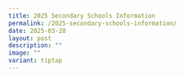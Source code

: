 ```yaml
---
title: 2025 Secondary Schools Information
permalink: /2025-secondary-schools-information/
date: 2025-03-28
layout: post
description: ""
image: ""
variant: tiptap
---
```

